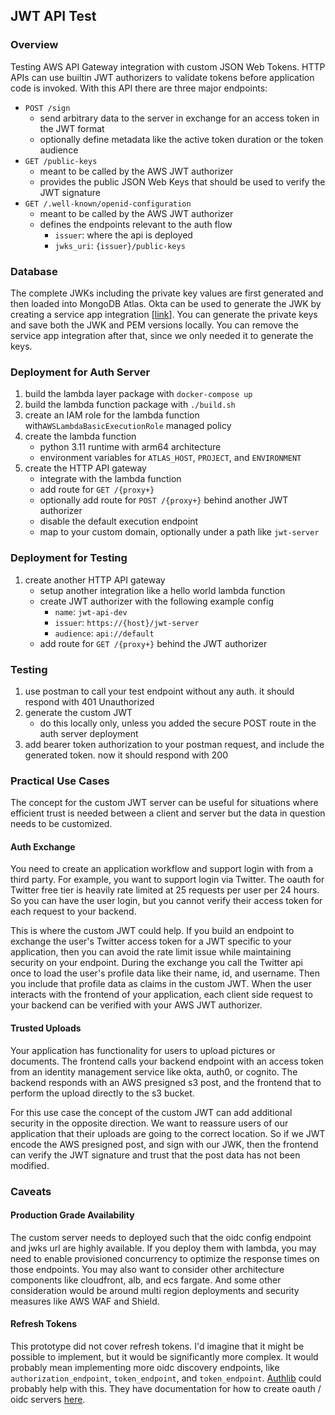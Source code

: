 ## JWT API Test

### Overview
Testing AWS API Gateway integration with custom JSON Web Tokens. HTTP APIs can use builtin JWT authorizers to validate
tokens before application code is invoked. With this API there are three major endpoints:
- `POST /sign`
  - send arbitrary data to the server in exchange for an access token in the JWT format
  - optionally define metadata like the active token duration or the token audience
- `GET /public-keys`
  - meant to be called by the AWS JWT authorizer
  - provides the public JSON Web Keys that should be used to verify the JWT signature
- `GET /.well-known/openid-configuration`
  - meant to be called by the AWS JWT authorizer
  - defines the endpoints relevant to the auth flow
    - `issuer`: where the api is deployed 
    - `jwks_uri`: `{issuer}/public-keys`

### Database
The complete JWKs including the private key values are first generated and then loaded into MongoDB Atlas. Okta can be used
to generate the JWK by creating a service app integration [[link][okta-create-service-app]]. You can generate the private keys
and save both the JWK and PEM versions locally. You can remove the service app integration after that, since we only needed
it to generate the keys.

### Deployment for Auth Server
1. build the lambda layer package with `docker-compose up`
2. build the lambda function package with `./build.sh`
3. create an IAM role for the lambda function with`AWSLambdaBasicExecutionRole` managed policy
4. create the lambda function
   - python 3.11 runtime with arm64 architecture
   - environment variables for `ATLAS_HOST`, `PROJECT`, and `ENVIRONMENT`
5. create the HTTP API gateway
   - integrate with the lambda function
   - add route for `GET /{proxy+}`
   - optionally add route for `POST /{proxy+}` behind another JWT authorizer
   - disable the default execution endpoint
   - map to your custom domain, optionally under a path like `jwt-server`

### Deployment for Testing
1. create another HTTP API gateway
   - setup another integration like a hello world lambda function
   - create JWT authorizer with the following example config
     - `name`: `jwt-api-dev`
     - `issuer`: `https://{host}/jwt-server`
     - `audience`: `api://default`
   - add route for `GET /{proxy+}` behind the JWT authorizer

### Testing
1. use postman to call your test endpoint without any auth. it should respond with 401 Unauthorized
2. generate the custom JWT
   - do this locally only, unless you added the secure POST route in the auth server deployment
3. add bearer token authorization to your postman request, and include the generated token. now it should respond with 200

### Practical Use Cases
The concept for the custom JWT server can be useful for situations where efficient trust is needed between a client and server
but the data in question needs to be customized.

#### Auth Exchange
You need to create an application workflow and support login with from a third party. For example, you want to support login
via Twitter. The oauth for Twitter free tier is heavily rate limited at 25 requests per user per 24 hours. So you can have the
user login, but you cannot verify their access token for each request to your backend.

This is where the custom JWT could help. If you build an endpoint to exchange the user's Twitter access token for a JWT
specific to your application, then you can avoid the rate limit issue while maintaining security on your endpoint. During
the exchange you call the Twitter api once to load the user's profile data like their name, id, and username. Then you
include that profile data as claims in the custom JWT. When the user interacts with the frontend of your application,
each client side request to your backend can be verified with your AWS JWT authorizer.

#### Trusted Uploads
Your application has functionality for users to upload pictures or documents. The frontend calls your backend endpoint
with an access token from an identity management service like okta, auth0, or cognito. The backend responds with an AWS
presigned s3 post, and the frontend that to perform the upload directly to the s3 bucket.

For this use case the concept of the custom JWT can add additional security in the opposite direction. We want to reassure
users of our application that their uploads are going to the correct location. So if we JWT encode the AWS presigned post,
and sign with our JWK, then the frontend can verify the JWT signature and trust that the post data has not been modified.

### Caveats
#### Production Grade Availability
The custom server needs to deployed such that the oidc config endpoint and jwks url are highly available. If you deploy them
with lambda, you may need to enable provisioned concurrency to optimize the response times on those endpoints. You may also
want to consider other architecture components like cloudfront, alb, and ecs fargate. And some other consideration would
be around multi region deployments and security measures like AWS WAF and Shield.

#### Refresh Tokens
This prototype did not cover refresh tokens. I'd imagine that it might be possible to implement, but it would be significantly
more complex. It would probably mean implementing more oidc discovery endpoints, like `authorization_endpoint`, `token_endpoint`,
and `token_endpoint`. [Authlib][authlib-pypi] could probably help with this. They have documentation for how to create
oauth / oidc servers [here][authlib-flask-oidc].

[okta-create-service-app]: https://developer.okta.com/docs/guides/implement-oauth-for-okta-serviceapp/main/#create-a-service-app-integration
[authlib-pypi]: https://pypi.org/project/Authlib
[authlib-flask-oidc]: https://docs.authlib.org/en/latest/flask/2/index.html
